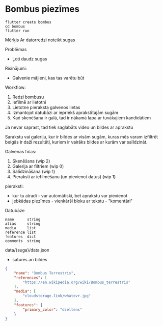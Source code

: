 # Bombus piezīmes

```
flutter create bombus
cd bombus
flutter run
```

Mērķis
Ar datorredzi noteikt sugas

Problēmas
- Ļoti daudz sugas

Risinājumi:
- Galvenie mājieni, kas tas varētu būt

Workflow:
1. Redzi bombusu
2. Iefilmē ar lietotni
3. Lietotne pieraksta galvenos lietas
4. Izmantojot datubāzi ar iepriekš aprakstītajām sugām
5. Kad skenēšana ir galā, tad ir nākamā lapa ar tuvākajiem kandidātiem

Ja nevar saprast, tad tiek saglabāts video un bildes ar aprakstu

Sarakstu vai galeriju, kur ir bildes ar visām sugām, kuras mēs varam izfiltrēt
beigās ir daži rezultāti, kuriem ir vairāks bildes ar kurām var salīdzināt.

Galvenās fīčas:
1. Skenēšana (wip 2)
2. Galerija ar filtriem (wip 0)
3. Salīdzināšana (wip 1)
4. Pieraksti ar iefilmēšanu (un pievienot datus) (wip 1)

pieraksti:
- kur tu atradi - var automātiski, bet aprakstu var pievienot
- jebkādas piezīmes - vienkārši bloku ar tekstu - "komentāri"

Datubāze
```
name      string
alias     string
media     list
reference list
features  dict
comments  string
```

data/{suga}/data.json
- saturēs arī bildes


```json
{
	"name": "Bombus Terrestris",
	"references": [
		"https://en.wikipedia.org/wiki/Bombus_terrestris"
	],
	"media": [
		"cloudstorage.link/whatevr.jpg"
	],
	"features": {
		"primary_color": "dzeltens"
	}
}

```




